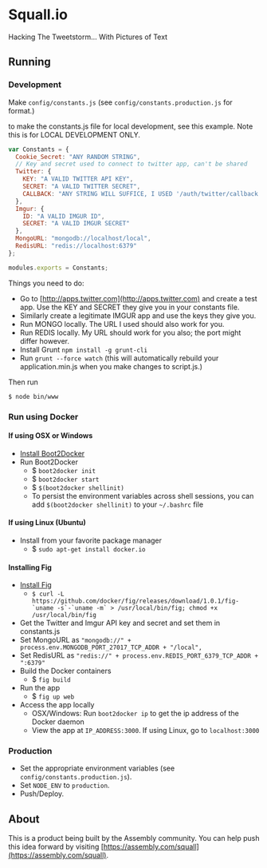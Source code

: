 Squall.io
=======

Hacking The Tweetstorm... With Pictures of Text

## Running

### Development

Make `config/constants.js` (see `config/constants.production.js` for format.)

to make the constants.js file for local development, see this example.  Note this is for LOCAL DEVELOPMENT ONLY.

```js
var Constants = {
  Cookie_Secret: "ANY RANDOM STRING",
  // Key and secret used to connect to twitter app, can't be shared
  Twitter: {
    KEY: "A VALID TWITTER API KEY",
    SECRET: "A VALID TWITTER SECRET",
    CALLBACK: "ANY STRING WILL SUFFICE, I USED '/auth/twitter/callback'",
  },
  Imgur: {
    ID: "A VALID IMGUR ID",
    SECRET: "A VALID IMGUR SECRET"
  },
  MongoURL: "mongodb://localhost/local",
  RedisURL: "redis://localhost:6379"
};

modules.exports = Constants;
```

Things you need to do:
  - Go to [http://apps.twitter.com](http://apps.twitter.com) and create a test app.  Use the KEY and SECRET they give you in your constants file.
  - Similarly create a legitimate IMGUR app and use the keys they give you.
  - Run MONGO locally.  The URL I used should also work for you.
  - Run REDIS locally.  My URL should work for you also; the port might differ however.
  - Install Grunt `npm install -g grunt-cli`
  - Run `grunt --force watch` (this will automatically rebuild your application.min.js when you make changes to script.js.)

Then run

    $ node bin/www

### Run using Docker

#### If using OSX or Windows
  - [Install Boot2Docker](http://boot2docker.io/)
  - Run Boot2Docker
    - $ `boot2docker init`
    - $ `boot2docker start`
    - $ `$(boot2docker shellinit)`
    - To persist the environment variables across shell sessions, you can add `$(boot2docker shellinit)` to your `~/.bashrc` file

#### If using Linux (Ubuntu)
  - Install from your favorite package manager
    - $ `sudo apt-get install docker.io`

#### Installing Fig
  - [Install Fig](http://www.fig.sh/install.html)
    - ``$ curl -L https://github.com/docker/fig/releases/download/1.0.1/fig-`uname -s`-`uname -m` > /usr/local/bin/fig; chmod +x /usr/local/bin/fig``
  - Get the Twitter and Imgur API key and secret and set them in constants.js
  - Set MongoURL as `"mongodb://" + process.env.MONGODB_PORT_27017_TCP_ADDR + "/local",`
  - Set RedisURL as `"redis://" + process.env.REDIS_PORT_6379_TCP_ADDR + ":6379"`
  - Build the Docker containers
    - $ `fig build`
  - Run the app
    - $ `fig up web`
  - Access the app locally
    - OSX/Windows: Run `boot2docker ip` to get the ip address of the Docker daemon
    - View the app at `IP_ADDRESS:3000`. If using Linux, go to `localhost:3000`


### Production

- Set the appropriate environment variables (see `config/constants.production.js`).
- Set `NODE_ENV` to `production`.
- Push/Deploy.

## About

This is a product being built by the Assembly community. You can help push this idea forward by visiting [https://assembly.com/squall](https://assembly.com/squall).
